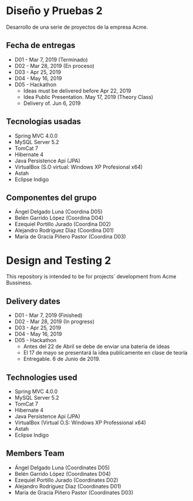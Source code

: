 # Diseño y Pruebas 2

  Desarrollo de una serie de proyectos de la empresa Acme.
  
  ## Fecha de entregas
  
  * D01 - Mar 7, 2019 (Terminado)
  * D02 - Mar 28, 2019 (En proceso)
  * D03 - Apr 25, 2019
  * D04 - May 16, 2019
  * D05 - Hackathon
    * Ideas must be delivered before Apr 22, 2019
    * Idea Public Presentation. May 17, 2019 (Theory Class)
    * Delivery of. Jun 6, 2019

  ## Tecnologías usadas
  
  * Spring MVC 4.0.0
  * MySQL Server 5.2
  * TomCat 7
  * Hibernate 4
  * Java Persistence Api (JPA)
  * VirtualBox (S.O virtual: Windows XP Profesional x64)
  * Astah
  * Eclipse Indigo
  
  ## Componentes del grupo
  
  * Ángel Delgado Luna (Coordina D05)
  * Belén Garrido López (Coordina D04)
  * Ezequiel Portillo Jurado (Coordina D02)
  * Alejandro Rodríguez Díaz (Coordina D01)
  * María de Gracia Piñero Pastor (Coordina D03)

# Design and Testing 2

  This repository is intended to be for projects´ development from Acme Bussiness.
  
  ## Delivery dates
  
  * D01 - Mar 7, 2019 (Finished)
  * D02 - Mar 28, 2019 (In progress)
  * D03 - Apr 25, 2019
  * D04 - May 16, 2019
  * D05 - Hackathon
    * Antes del 22 de Abril se debe de enviar una bateria de ideas
    * El 17 de mayo se presentará la idea publicamente en clase de teoría
    * Entregable. 6 de Junio de 2019.
  
  ## Technologies used
  
  * Spring MVC 4.0.0
  * MySQL Server 5.2
  * TomCat 7
  * Hibernate 4
  * Java Persistence Api (JPA)
  * VirtualBox (Virtual O.S: Windows XP Professional x64)
  * Astah
  * Eclipse Indigo
  
  ## Members Team
  
  * Ángel Delgado Luna (Coordinates D05)
  * Belén Garrido López (Coordinates D04)
  * Ezequiel Portillo Jurado (Coordinates D02)
  * Alejandro Rodríguez Díaz (Coordinates D01)
  * María de Gracia Piñero Pastor (Coordinates D03)
